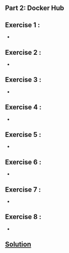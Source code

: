 ## Part 2: Docker Hub
## Exercise 1 : 
* 

## Exercise 2 : 
* 

## Exercise 3 : 
* 

## Exercise 4 : 
* 

## Exercise 5 : 
* 

## Exercise 6 : 
* 

## Exercise 7 : 
* 

## Exercise 8 : 
* 

## [Solution](solution)